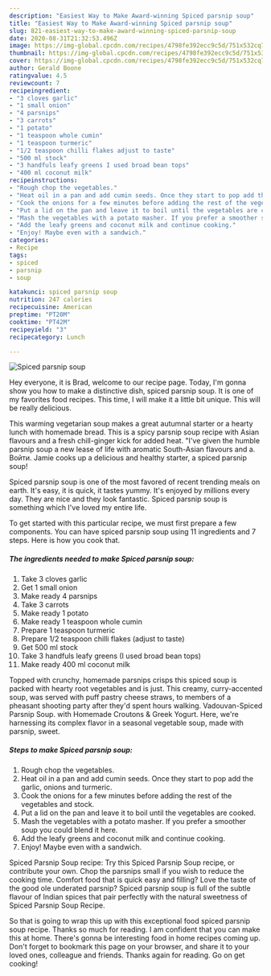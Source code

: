 ```yaml
---
description: "Easiest Way to Make Award-winning Spiced parsnip soup"
title: "Easiest Way to Make Award-winning Spiced parsnip soup"
slug: 821-easiest-way-to-make-award-winning-spiced-parsnip-soup
date: 2020-08-31T21:32:53.496Z
image: https://img-global.cpcdn.com/recipes/4798fe392ecc9c5d/751x532cq70/spiced-parsnip-soup-recipe-main-photo.jpg
thumbnail: https://img-global.cpcdn.com/recipes/4798fe392ecc9c5d/751x532cq70/spiced-parsnip-soup-recipe-main-photo.jpg
cover: https://img-global.cpcdn.com/recipes/4798fe392ecc9c5d/751x532cq70/spiced-parsnip-soup-recipe-main-photo.jpg
author: Gerald Boone
ratingvalue: 4.5
reviewcount: 7
recipeingredient:
- "3 cloves garlic"
- "1 small onion"
- "4 parsnips"
- "3 carrots"
- "1 potato"
- "1 teaspoon whole cumin"
- "1 teaspoon turmeric"
- "1/2 teaspoon chilli flakes adjust to taste"
- "500 ml stock"
- "3 handfuls leafy greens I used broad bean tops"
- "400 ml coconut milk"
recipeinstructions:
- "Rough chop the vegetables."
- "Heat oil in a pan and add cumin seeds. Once they start to pop add the garlic, onions and turmeric."
- "Cook the onions for a few minutes before adding the rest of the vegetables and stock."
- "Put a lid on the pan and leave it to boil until the vegetables are cooked."
- "Mash the vegetables with a potato masher. If you prefer a smoother soup you could blend it here."
- "Add the leafy greens and coconut milk and continue cooking."
- "Enjoy! Maybe even with a sandwich."
categories:
- Recipe
tags:
- spiced
- parsnip
- soup

katakunci: spiced parsnip soup 
nutrition: 247 calories
recipecuisine: American
preptime: "PT20M"
cooktime: "PT42M"
recipeyield: "3"
recipecategory: Lunch

---
```



![Spiced parsnip soup](https://img-global.cpcdn.com/recipes/4798fe392ecc9c5d/751x532cq70/spiced-parsnip-soup-recipe-main-photo.jpg)

Hey everyone, it is Brad, welcome to our recipe page. Today, I'm gonna show you how to make a distinctive dish, spiced parsnip soup. It is one of my favorites food recipes. This time, I will make it a little bit unique. This will be really delicious.

This warming vegetarian soup makes a great autumnal starter or a hearty lunch with homemade bread. This is a spicy parsnip soup recipe with Asian flavours and a fresh chill-ginger kick for added heat. &#34;I&#39;ve given the humble parsnip soup a new lease of life with aromatic South-Asian flavours and a. Войти. Jamie cooks up a delicious and healthy starter, a spiced parsnip soup!

Spiced parsnip soup is one of the most favored of recent trending meals on earth. It's easy, it is quick, it tastes yummy. It's enjoyed by millions every day. They are nice and they look fantastic. Spiced parsnip soup is something which I've loved my entire life.


To get started with this particular recipe, we must first prepare a few components. You can have spiced parsnip soup using 11 ingredients and 7 steps. Here is how you cook that.

<!--inarticleads1-->

##### The ingredients needed to make Spiced parsnip soup:

1. Take 3 cloves garlic
1. Get 1 small onion
1. Make ready 4 parsnips
1. Take 3 carrots
1. Make ready 1 potato
1. Make ready 1 teaspoon whole cumin
1. Prepare 1 teaspoon turmeric
1. Prepare 1/2 teaspoon chilli flakes (adjust to taste)
1. Get 500 ml stock
1. Take 3 handfuls leafy greens (I used broad bean tops)
1. Make ready 400 ml coconut milk


Topped with crunchy, homemade parsnips crisps this spiced soup is packed with hearty root vegetables and is just. This creamy, curry-accented soup, was served with puff pastry cheese straws, to members of a pheasant shooting party after they&#39;d spent hours walking. Vadouvan-Spiced Parsnip Soup. with Homemade Croutons &amp; Greek Yogurt. Here, we&#39;re harnessing its complex flavor in a seasonal vegetable soup, made with parsnip, sweet. 

<!--inarticleads2-->

##### Steps to make Spiced parsnip soup:

1. Rough chop the vegetables.
1. Heat oil in a pan and add cumin seeds. Once they start to pop add the garlic, onions and turmeric.
1. Cook the onions for a few minutes before adding the rest of the vegetables and stock.
1. Put a lid on the pan and leave it to boil until the vegetables are cooked.
1. Mash the vegetables with a potato masher. If you prefer a smoother soup you could blend it here.
1. Add the leafy greens and coconut milk and continue cooking.
1. Enjoy! Maybe even with a sandwich.


Spiced Parsnip Soup recipe: Try this Spiced Parsnip Soup recipe, or contribute your own. Chop the parsnips small if you wish to reduce the cooking time. Comfort food that is quick easy and filling? Love the taste of the good ole underated parsnip? Spiced parsnip soup is full of the subtle flavour of Indian spices that pair perfectly with the natural sweetness of Spiced Parsnip Soup Recipe. 

So that is going to wrap this up with this exceptional food spiced parsnip soup recipe. Thanks so much for reading. I am confident that you can make this at home. There's gonna be interesting food in home recipes coming up. Don't forget to bookmark this page on your browser, and share it to your loved ones, colleague and friends. Thanks again for reading. Go on get cooking!

